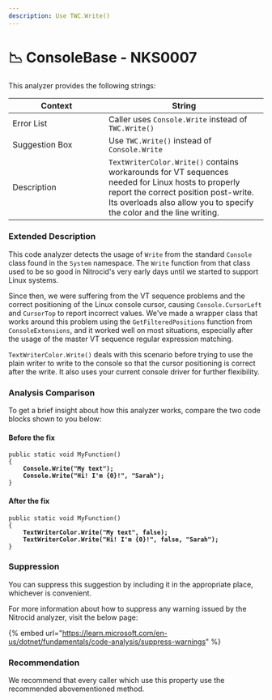 ```yaml
---
description: Use TWC.Write()
---
```


# 📉 ConsoleBase - NKS0007

This analyzer provides the following strings:

<table><thead><tr><th width="174">Context</th><th>String</th></tr></thead><tbody><tr><td>Error List</td><td>Caller uses <code>Console.Write</code> instead of <code>TWC.Write()</code></td></tr><tr><td>Suggestion Box</td><td>Use <code>TWC.Write()</code> instead of <code>Console.Write</code></td></tr><tr><td>Description</td><td><code>TextWriterColor.Write()</code> contains workarounds for VT sequences needed for Linux hosts to properly report the correct position post-write. Its overloads also allow you to specify the color and the line writing.</td></tr></tbody></table>

### Extended Description

This code analyzer detects the usage of `Write` from the standard `Console` class found in the `System` namespace. The `Write` function from that class used to be so good in Nitrocid's very early days until we started to support Linux systems.

Since then, we were suffering from the VT sequence problems and the correct positioning of the Linux console cursor, causing `Console.CursorLeft` and `CursorTop` to report incorrect values. We've made a wrapper class that works around this problem using the `GetFilteredPositions` function from `ConsoleExtensions`, and it worked well on most situations, especially after the usage of the master VT sequence regular expression matching.

`TextWriterColor.Write()` deals with this scenario before trying to use the plain writer to write to the console so that the cursor positioning is correct after the write. It also uses your current console driver for further flexibility.

### Analysis Comparison

To get a brief insight about how this analyzer works, compare the two code blocks shown to you below:

#### Before the fix

<pre class="language-csharp" data-title="Somewhere in your mod code..." data-line-numbers><code class="lang-csharp">public static void MyFunction()
{
<strong>    Console.Write("My text");
</strong><strong>    Console.Write("Hi! I'm {0}!", "Sarah");
</strong>}
</code></pre>

#### After the fix

<pre class="language-csharp" data-title="Somewhere in your mod code..." data-line-numbers><code class="lang-csharp">public static void MyFunction()
{
<strong>    TextWriterColor.Write("My text", false);
</strong><strong>    TextWriterColor.Write("Hi! I'm {0}!", false, "Sarah");
</strong>}
</code></pre>

### Suppression

You can suppress this suggestion by including it in the appropriate place, whichever is convenient.

For more information about how to suppress any warning issued by the Nitrocid analyzer, visit the below page:

{% embed url="https://learn.microsoft.com/en-us/dotnet/fundamentals/code-analysis/suppress-warnings" %}

### Recommendation

We recommend that every caller which use this property use the recommended abovementioned method.
